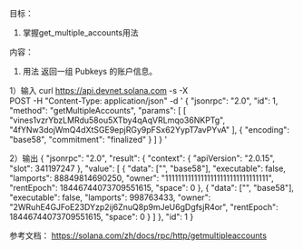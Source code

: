 目标：
1. 掌握get_multiple_accounts用法

内容：
1. 用法
返回一组 Pubkeys 的账户信息。

1）输入
curl https://api.devnet.solana.com -s -X \
  POST -H "Content-Type: application/json" -d ' 
  {
    "jsonrpc": "2.0",
    "id": 1,
    "method": "getMultipleAccounts",
    "params": [
      [
        "vines1vzrYbzLMRdu58ou5XTby4qAqVRLmqo36NKPTg",
        "4fYNw3dojWmQ4dXtSGE9epjRGy9pFSx62YypT7avPYvA"
      ],
      {
        "encoding": "base58",
        "commitment": "finalized"
      }
    ]
  }
'


2）输出
{
  "jsonrpc": "2.0",
  "result": {
    "context": { "apiVersion": "2.0.15", "slot": 341197247 },
    "value": [
      {
        "data": ["", "base58"],
        "executable": false,
        "lamports": 88849814690250,
        "owner": "11111111111111111111111111111111",
        "rentEpoch": 18446744073709551615,
        "space": 0
      },
      {
        "data": ["", "base58"],
        "executable": false,
        "lamports": 998763433,
        "owner": "2WRuhE4GJFoE23DYzp2ij6ZnuQ8p9mJeU6gDgfsjR4or",
        "rentEpoch": 18446744073709551615,
        "space": 0
      }
    ]
  },
  "id": 1
}

参考文档：
https://solana.com/zh/docs/rpc/http/getmultipleaccounts